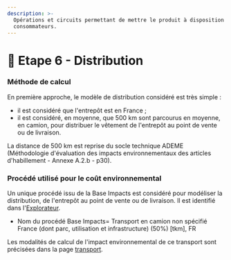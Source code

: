 ```yaml
---
description: >-
  Opérations et circuits permettant de mettre le produit à disposition des
  consommateurs.
---
```


# 🚚 Etape 6 - Distribution

### Méthode de calcul

En première approche, le modèle de distribution considéré est très simple :

* il est considéré que l'entrepôt est en France ;
* il est considéré, en moyenne, que 500 km sont parcourus en moyenne, en camion, pour distribuer le vêtement de l'entrepôt au point de vente ou de livraison.

La distance de 500 km est reprise du socle technique ADEME (Méthodologie d'évaluation des impacts environnementaux des articles d'habillement - Annexe A.2.b - p30).

### Procédé utilisé pour le coût environnemental

Un unique procédé issu de la Base Impacts est considéré pour modéliser la distribution, de l'entrepôt au point de vente ou de livraison.  Il est identifié dans l'[Explorateur](https://ecobalyse.beta.gouv.fr/#/explore/textile/textile-processes/3db67ae7-c169-5837-8e0a-3c3c31ffda67).

* Nom du procédé Base Impacts= Transport en camion non spécifié France (dont parc, utilisation et infrastructure) (50%) \[tkm], FR

Les modalités de calcul de l'impact environnemental de ce transport sont précisées dans la page [transport](transport.md).
